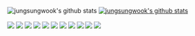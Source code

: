 ![jungsungwook's github stats](https://github-readme-stats.vercel.app/api?username=jungsungwook&show_icons=true&count_private=true)
[![jungsungwook's github stats](https://github-readme-stats.vercel.app/api/top-langs/?username=jungsungwook&count_private=true&show_icons=true&hide_border=true&title_color=004386&icon_color=004386&layout=compact)](https://github.com/jungsungwook)
<br></br>
<a target="_blank"><img src="https://img.shields.io/badge/AWS-232f32?style=flat-square&logo=Amazon AWS&logoColor=white"/></a>
<a target="_blank"><img src="https://img.shields.io/badge/ASUS-000000?style=flat-square&logo=ASUS&logoColor=white"/></a>
<a target="_blank"><img src="https://img.shields.io/badge/Docker-2496ED?style=flat-square&logo=Docker&logoColor=white"/></a>
<a target="_blank"><img src="https://img.shields.io/badge/C Sharp-239120?style=flat-square&logo=C Sharp&logoColor=white"/></a>
<a target="_blank"><img src="https://img.shields.io/badge/git-F05032?style=flat-square&logo=Git&logoColor=white"/></a>
<a target="_blank"><img src="https://img.shields.io/badge/JS-F7DF1E?style=flat-square&logo=JavaScript&logoColor=white"/></a>
<a target="_blank"><img src="https://img.shields.io/badge/Node.JS-339933?style=flat-square&logo=Node.js&logoColor=white"/></a>
<a target="_blank"><img src="https://img.shields.io/badge/OpenCV-5C3EE8?style=flat-square&logo=OpenCV&logoColor=white"/></a>
<a target="_blank"><img src="https://img.shields.io/badge/PostgreSQL-4169E1?style=flat-square&logo=PostgreSQL&logoColor=white"/></a>
<a target="_blank"><img src="https://img.shields.io/badge/Python-3776AB?style=flat-square&logo=Python&logoColor=white"/></a>
<a target="_blank"><img src="https://img.shields.io/badge/Unity-FFFFFF?style=flat-square&logo=Unity&logoColor=black"/></a>
